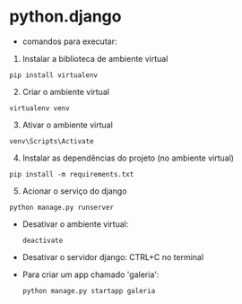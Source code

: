 # python.django

- comandos para executar:
1. Instalar a biblioteca de ambiente virtual
```
pip install virtualenv
```

2. Criar o ambiente virtual
```
virtualenv venv
```

3. Ativar o ambiente virtual
```
venv\Scripts\Activate
```

4. Instalar as dependências do projeto (no ambiente virtual)
```
pip install -m requirements.txt
```

5. Acionar o serviço do django
```
python manage.py runserver
```


- Desativar o ambiente virtual:
    ```
    deactivate
    ```
- Desativar o servidor django: CTRL+C no terminal

- Para criar um app chamado 'galeria':
    ```
    python manage.py startapp galeria
    ```
